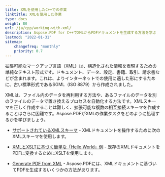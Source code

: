 ```yaml
---
title: XMLを使用したC++での作業
linktitle: XMLを使用した作業
type: docs
weight: 80
url: /ja/cpp/working-with-xml/
description: Aspose.PDF for C++でXMLからPDFドキュメントを生成する方法を学ぶ
lastmod: "2022-01-31"
sitemap:
    changefreq: "monthly"
    priority: 0.7
---
```


拡張可能なマークアップ言語（XML）は、構造化された情報を表現するための単純なテキスト形式です。ドキュメント、データ、設定、書籍、取引、請求書などが含まれます。これは、よりインターネットでの使用に適した形にするために、古い標準形式であるSGML（ISO 8879）から作成されました。

XMLは、ファイル内のデータを再利用する方法や、あるファイルのデータを別のファイルのデータで置き換えるプロセスを自動化する方法です。XMLスキーマを正しく作成することは難しく、拡張可能な複数の相互接続スキーマを作成することはさらに困難です。Aspose.PDFがXMLの作業タスクをどのように処理するかを学びましょう。

- [サポートされているXMLスキーマ](/pdf/ja/cpp/supported-xml-schema/) - XMLドキュメントを操作するために次のXMLスキーマを使用します。

- [XMLとXSLTに基づく簡単な「Hello World」例](/pdf/ja/cpp/create-a-hello-world-pdf-document-through-xml-and-xslt/) - 既存のXMLドキュメントをPDFに変換するためにXSLTを使用します。
- [Generate PDF from XML](/pdf/ja/cpp/generate-pdf-from-xml/) - Aspose.PDFには、XMLドキュメントに基づいてPDFを生成するいくつかの方法があります。